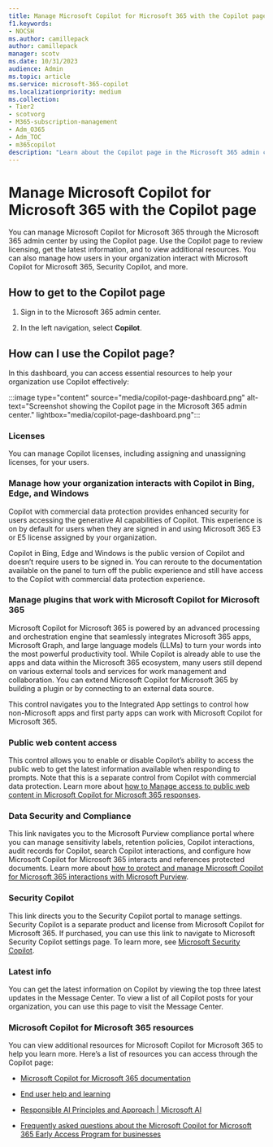 ```yaml
---
title: Manage Microsoft Copilot for Microsoft 365 with the Copilot page
f1.keywords:
- NOCSH
ms.author: camillepack
author: camillepack
manager: scotv
ms.date: 10/31/2023
audience: Admin
ms.topic: article
ms.service: microsoft-365-copilot
ms.localizationpriority: medium
ms.collection: 
- Tier2
- scotvorg
- M365-subscription-management 
- Adm_O365
- Adm_TOC
- m365copilot
description: "Learn about the Copilot page in the Microsoft 365 admin center."
---
```


# Manage Microsoft Copilot for Microsoft 365 with the Copilot page

You can manage Microsoft Copilot for Microsoft 365 through the Microsoft 365 admin center by using the Copilot page. Use the Copilot page to review licensing, get the latest information, and to view additional resources. You can also manage how users in your organization interact with Microsoft Copilot for Microsoft 365, Security Copilot, and more.

## How to get to the Copilot page

1. Sign in to the Microsoft 365 admin center.

2. In the left navigation, select **Copilot**.

## How can I use the Copilot page?

In this dashboard, you can access essential resources to help your organization use Copilot effectively:

:::image type="content" source="media/copilot-page-dashboard.png" alt-text="Screenshot showing the Copilot page in the Microsoft 365 admin center." lightbox="media/copilot-page-dashboard.png":::

### Licenses

You can manage Copilot licenses, including assigning and unassigning licenses, for your users.

### Manage how your organization interacts with Copilot in Bing, Edge, and Windows

Copilot with commercial data protection provides enhanced security for users accessing the generative AI capabilities of Copilot. This experience is on by default for users when they are signed in and using Microsoft 365 E3 or E5 license assigned by your organization. 

Copilot in Bing, Edge and Windows is the public version of Copilot and doesn’t require users to be signed in. You can reroute to the documentation available on the panel to turn off the public experience and still have access to the Copilot with commercial data protection experience.

### Manage plugins that work with Microsoft Copilot for Microsoft 365

Microsoft Copilot for Microsoft 365 is powered by an advanced processing and orchestration engine that seamlessly integrates Microsoft 365 apps, Microsoft Graph, and large language models (LLMs) to turn your words into the most powerful productivity tool. While Copilot is already able to use the apps and data within the Microsoft 365 ecosystem, many users still depend on various external tools and services for work management and collaboration. You can extend Microsoft Copilot for Microsoft 365 by building a plugin or by connecting to an external data source.

This control navigates you to the Integrated App settings to control how non-Microsoft apps and first party apps can work with Microsoft Copilot for Microsoft 365.

### Public web content access

This control allows you to enable or disable Copilot’s ability to access the public web to get the latest information available when responding to prompts. Note that this is a separate control from Copilot with commercial data protection. Learn more about [how to Manage access to public web content in Microsoft Copilot for Microsoft 365 responses](manage-public-web-access.md).

### Data Security and Compliance

This link navigates you to the Microsoft Purview compliance portal where you can manage sensitivity labels, retention policies, Copilot interactions, audit records for Copilot, search Copilot interactions, and configure how Microsoft Copilot for Microsoft 365 interacts and references protected documents. Learn more about [how to protect and manage Microsoft Copilot for Microsoft 365 interactions with Microsoft Purview](/purview/ai-microsoft-purview).

### Security Copilot

This link directs you to the Security Copilot portal to manage settings. Security Copilot is a separate product and license from Microsoft Copilot for Microsoft 365. If purchased, you can use this link to navigate to Microsoft Security Copilot settings page. To learn more, see [Microsoft Security Copilot](/security-copilot/).

### Latest info

You can get the latest information on Copilot by viewing the top three latest updates in the Message Center. To view a list of all Copilot posts for your organization, you can use this page to visit the Message Center.

### Microsoft Copilot for Microsoft 365 resources

You can view additional resources for Microsoft Copilot for Microsoft 365 to help you learn more. Here’s a list of resources you can access through the Copilot page:

- [Microsoft Copilot for Microsoft 365 documentation](index.yml)

- [End user help and learning](https://support.microsoft.com/copilot)

- [Responsible AI Principles and Approach \| Microsoft AI](https://www.microsoft.com/ai/principles-and-approach/)

- [Frequently asked questions about the Microsoft Copilot for Microsoft 365 Early Access Program for businesses](https://support.microsoft.com/office/frequently-asked-questions-about-the-microsoft-365-copilot-early-access-program-for-businesses-6630289c-3e93-4065-8350-fdecadb5a1f3)
